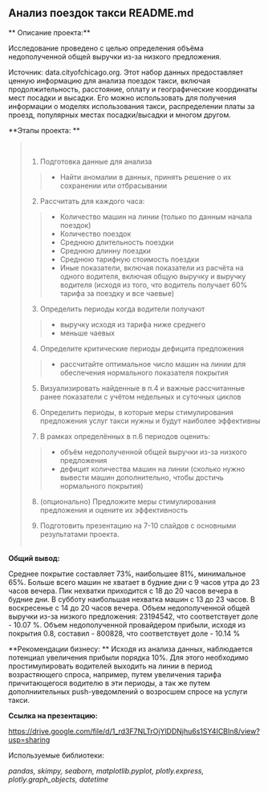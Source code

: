 ## Анализ поездок такси README.md


** Описание проекта:**

Исследование проведено с целью определения объёма недополученной общей выручки из-за низкого предложения.

Источник: data.cityofchicago.org. Этот набор данных предоставляет ценную информацию для анализа поездок такси, включая продолжительность, расстояние, оплату и географические координаты мест посадки и высадки. Его можно использовать для получения информации о моделях использования такси, распределении платы за проезд, популярных местах посадки/высадки и многом другом.

**Этапы проекта: **
> &nbsp;
> 1. Подготовка данные для анализа
> >  * Найти аномалии в данных, принять решение о их сохранении или отбрасывании
> 2. Рассчитать для каждого часа:
> >  * Количество машин на линии (только по данным начала поездок)
> >  * Количество поездок
> >  * Среднюю длительность поездки
> >  * Среднюю длинну поездки
> >  * Среднюю тарифную стоимость поездки
> >  * Иные показатели, включая показатели из расчёта на одного водителя, включая общую выручку и выручку водителя (исходя из того, что водитель получает 60% тарифа за поездку и все чаевые)
> 3. Определить периоды когда водители получают 
> >  * выручку исходя из тарифа ниже среднего
> >  * меньше чаевых
> 4. Определите критические периоды дефицита предложения
> >  * рассчитайте оптимальное число машин на линии для обеспечения нормального показателя покрытия
> 5. Визуализировать найденные в п.4 и важные рассчитанные ранее показатели с учётом недельных и суточных циклов
>
> 6. Определить периоды, в которые меры стимулирования предложения услуг такси нужны и будут наиболее эффективны
>
> 7. В рамках определённых в п.6 периодов оценить:
> >  * объём недополученной общей выручки из-за низкого предложения 
> >  * дефицит количества машин на линии (сколько нужно вывести машин дополнительно, чтобы достичь нормального покрытия)
> 8. (опционально) Предложите меры стимулирования предложения и оцените их эффективность
>
> 9. Подготовить презентацию на 7-10 слайдов с основными результатами проекта.
> &nbsp;<br><br>

**Общий вывод:** 

Среднее покрытие составляет 73%, наибольшее 81%, минимальное 65%.
Больше всего машин не хватает в будние дни с 9 часов утра до 23 часов вечера. 
Пик нехватки приходится с 18 до 20 часов вечера в будние дни. 
В субботу наибольшая нехватка машин с 13 до 23 часов. 
В воскресенье с 14 до 20 часов вечера. 
Объем недополученной общей выручки из-за низкого предложения:  23194542, что соответствует доле -      10.07 %. Объем недополученной провайдером прибыли, исходя из покрытия 0.8, составил - 800828, что соответствует доле -      10.14 %


**Рекомендации бизнесу: ** 
Исходя из анализа данных, наблюдается потенциал увеличения прибыли порядка 10%. Для этого необходимо простимулировать водителей выходить на линии в период возрастяющего спроса, например, путем увеличения тарифа причитающегося водителю в эти периоды, а так же путем дополниительных push-уведомлений о возросшем спросе на услуги такси.

**Ссылка на презентацию:**

https://drive.google.com/file/d/1_rd3F7NLTrOjYlDDNjhu6s1SY4ICBIn8/view?usp=sharing


Используемые библиотеки:

*pandas, skimpy, seaborn, matplotlib.pyplot, plotly.express, plotly.graph_objects, datetime*
